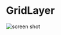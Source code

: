 # GridLayer

![screen shot](https://github.com/YusukeHosonuma/GridLayer/blob/master/screen_shot.png?raw=true)

